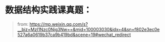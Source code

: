 # 数据结构实践课真题：
> from: https://mp.weixin.qq.com/s?__biz=MzI1Nzc0Njg3Nw==&mid=100003030&idx=4&sn=f802e3ec0e527a6a0619b37ca9b419bd&scene=19#wechat_redirect
